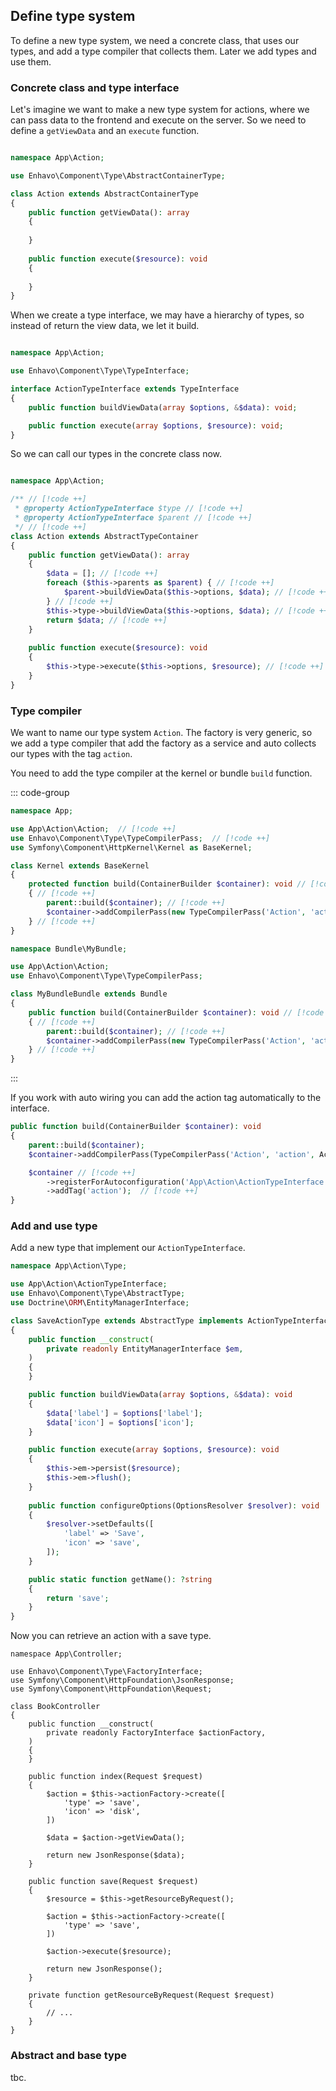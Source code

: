 ## Define type system

To define a new type system, we need a concrete class, that uses our types, and add a type compiler that collects them. 
Later we add types and use them.

### Concrete class and type interface

Let's imagine we want to make a new type system for actions, where we can pass data to the frontend and
execute on the server. So we need to define a `getViewData` and an `execute` function.

```php

namespace App\Action;

use Enhavo\Component\Type\AbstractContainerType;

class Action extends AbstractContainerType
{
    public function getViewData(): array
    {
        
    }
    
    public function execute($resource): void
    {
    
    }
}
```

When we create a type interface, we may have a hierarchy of types, so instead of return the view data, we let it build.

```php

namespace App\Action;

use Enhavo\Component\Type\TypeInterface;

interface ActionTypeInterface extends TypeInterface
{
    public function buildViewData(array $options, &$data): void;

    public function execute(array $options, $resource): void;
}
```

So we can call our types in the concrete class now.

```php

namespace App\Action;

/** // [!code ++]
 * @property ActionTypeInterface $type // [!code ++]
 * @property ActionTypeInterface $parent // [!code ++]
 */ // [!code ++]
class Action extends AbstractTypeContainer
{
    public function getViewData(): array
    {
        $data = []; // [!code ++]
        foreach ($this->parents as $parent) { // [!code ++]
            $parent->buildViewData($this->options, $data); // [!code ++]
        } // [!code ++]
        $this->type->buildViewData($this->options, $data); // [!code ++]
        return $data; // [!code ++]
    }
    
    public function execute($resource): void
    {
        $this->type->execute($this->options, $resource); // [!code ++]
    }
}
```

### Type compiler

We want to name our type system `Action`. The factory is very generic, so we add a type compiler that add the factory as a service
and auto collects our types with the tag `action`. 

You need to add the type compiler at the kernel or bundle `build` function.

::: code-group

```php [Kernel]
namespace App;

use App\Action\Action;  // [!code ++]
use Enhavo\Component\Type\TypeCompilerPass;  // [!code ++]
use Symfony\Component\HttpKernel\Kernel as BaseKernel;

class Kernel extends BaseKernel
{
    protected function build(ContainerBuilder $container): void // [!code ++]
    { // [!code ++]
        parent::build($container); // [!code ++]
        $container->addCompilerPass(new TypeCompilerPass('Action', 'action', Action::class)); // [!code ++]
    } // [!code ++]
}
```

```php [Bundle]
namespace Bundle\MyBundle;

use App\Action\Action;
use Enhavo\Component\Type\TypeCompilerPass;

class MyBundleBundle extends Bundle
{
    public function build(ContainerBuilder $container): void // [!code ++]
    { // [!code ++]
        parent::build($container); // [!code ++]
        $container->addCompilerPass(new TypeCompilerPass('Action', 'action', Action::class)); // [!code ++]
    } // [!code ++]
}
```

:::

If you work with auto wiring you can add the action tag automatically to the interface.

```php
public function build(ContainerBuilder $container): void 
{            
    parent::build($container); 
    $container->addCompilerPass(TypeCompilerPass('Action', 'action', Action::class));

    $container // [!code ++]
        ->registerForAutoconfiguration('App\Action\ActionTypeInterface')  // [!code ++]
        ->addTag('action');  // [!code ++]
}
```

### Add and use type

Add a new type that implement our `ActionTypeInterface`.

```php
namespace App\Action\Type;

use App\Action\ActionTypeInterface;
use Enhavo\Component\Type\AbstractType;
use Doctrine\ORM\EntityManagerInterface;

class SaveActionType extends AbstractType implements ActionTypeInterface
{
    public function __construct(
        private readonly EntityManagerInterface $em,
    )
    {
    }

    public function buildViewData(array $options, &$data): void
    {
        $data['label'] = $options['label'];
        $data['icon'] = $options['icon'];
    }

    public function execute(array $options, $resource): void
    {
        $this->em->persist($resource);
        $this->em->flush();
    }
    
    public function configureOptions(OptionsResolver $resolver): void
    {
        $resolver->setDefaults([
            'label' => 'Save',
            'icon' => 'save',
        ]);
    }

    public static function getName(): ?string
    {
        return 'save';
    }
}
```

Now you can retrieve an action with a save type.

```php{10,17-22,31-35}
namespace App\Controller;

use Enhavo\Component\Type\FactoryInterface;
use Symfony\Component\HttpFoundation\JsonResponse;
use Symfony\Component\HttpFoundation\Request;

class BookController
{
    public function __construct(
        private readonly FactoryInterface $actionFactory,
    )
    {
    }

    public function index(Request $request)
    {
        $action = $this->actionFactory->create([
            'type' => 'save',
            'icon' => 'disk',
        ])
        
        $data = $action->getViewData();
        
        return new JsonResponse($data);
    }
    
    public function save(Request $request)
    {
        $resource = $this->getResourceByRequest();
    
        $action = $this->actionFactory->create([
            'type' => 'save',
        ])
        
        $action->execute($resource);
        
        return new JsonResponse();
    }
    
    private function getResourceByRequest(Request $request) 
    {
        // ...
    }
}
```

### Abstract and base type

tbc.